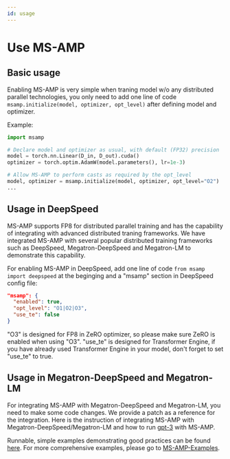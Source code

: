 ```yaml
---
id: usage
---
```


# Use MS-AMP

## Basic usage

Enabling MS-AMP is very simple when traning model w/o any distributed parallel technologies, you only need to add one line of code `msamp.initialize(model, optimizer, opt_level)` after defining model and optimizer.

Example:

```python
import msamp

# Declare model and optimizer as usual, with default (FP32) precision
model = torch.nn.Linear(D_in, D_out).cuda()
optimizer = torch.optim.AdamW(model.parameters(), lr=1e-3)

# Allow MS-AMP to perform casts as required by the opt_level
model, optimizer = msamp.initialize(model, optimizer, opt_level="O2")
...
```

## Usage in DeepSpeed

MS-AMP supports FP8 for distributed parallel training and has the capability of integrating with advanced distributed traning frameworks. We have integrated MS-AMP with several popular distributed training frameworks such as DeepSpeed, Megatron-DeepSpeed and Megatron-LM to demonstrate this capability.

For enabling MS-AMP in DeepSpeed, add one line of code `from msamp import deepspeed` at the beginging and a "msamp" section in DeepSpeed config file:

```json
"msamp": {
  "enabled": true,
  "opt_level": "O1|O2|O3",
  "use_te": false
}
```

"O3" is designed for FP8 in ZeRO optimizer, so please make sure ZeRO is enabled when using "O3".
"use_te" is designed for Transformer Engine, if you have already used Transformer Engine in your model, don't forget to set "use_te" to true.

## Usage in Megatron-DeepSpeed and Megatron-LM

For integrating MS-AMP with Megatron-DeepSpeed and Megatron-LM, you need to make some code changes. We provide a patch as a reference for the integration. Here is the instruction of integrating MS-AMP with Megatron-DeepSpeed/Megatron-LM and how to run [gpt-3](https://github.com/Azure/MS-AMP-Examples/tree/main/gpt3) with MS-AMP.

Runnable, simple examples demonstrating good practices can be found [here](https://azure.github.io//MS-AMP/docs/getting-started/run-msamp).
For more comprehensive examples, please go to [MS-AMP-Examples](https://github.com/Azure/MS-AMP-Examples).
